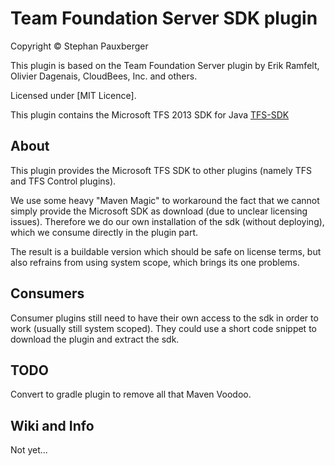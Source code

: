 Team Foundation Server SDK plugin
============================
Copyright &copy; Stephan Pauxberger

This plugin is based on the Team Foundation Server plugin by Erik Ramfelt, Olivier Dagenais, CloudBees, Inc. and others.

Licensed under [MIT Licence].

This plugin contains the Microsoft TFS 2013 SDK for Java [TFS-SDK]
 
About
-----
This plugin provides the Microsoft TFS SDK to other plugins (namely TFS and TFS Control plugins).
    
We use some heavy "Maven Magic" to workaround the fact that we cannot simply provide the Microsoft SDK as download 
(due to unclear licensing issues). Therefore we do our own installation of the sdk (without deploying), which
we consume directly in the plugin part.

The result is a buildable version which should be safe on license terms, but also refrains from using system scope,
which brings its one problems.

Consumers
---------
Consumer plugins still need to have their own access to the sdk in order to work (usually still system scoped). They
could use a short code snippet to download the plugin and extract the sdk.

TODO
----
Convert to gradle plugin to remove all that Maven Voodoo.


Wiki and Info
-------------
Not yet...

[MIT License]: http://opensource.org/licenses/MIT
[TFS-SDK]: http://www.microsoft.com/en-us/download/details.aspx?id=40785
